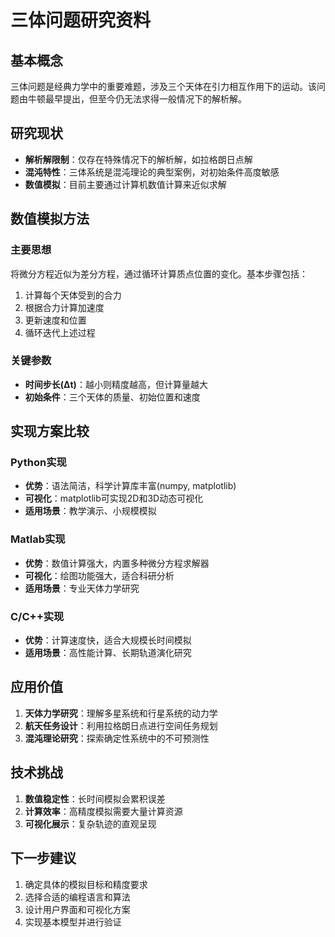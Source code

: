 # 三体问题研究资料

## 基本概念
三体问题是经典力学中的重要难题，涉及三个天体在引力相互作用下的运动。该问题由牛顿最早提出，但至今仍无法求得一般情况下的解析解。

## 研究现状
- **解析解限制**：仅存在特殊情况下的解析解，如拉格朗日点解
- **混沌特性**：三体系统是混沌理论的典型案例，对初始条件高度敏感
- **数值模拟**：目前主要通过计算机数值计算来近似求解

## 数值模拟方法

### 主要思想
将微分方程近似为差分方程，通过循环计算质点位置的变化。基本步骤包括：
1. 计算每个天体受到的合力
2. 根据合力计算加速度
3. 更新速度和位置
4. 循环迭代上述过程

### 关键参数
- **时间步长(Δt)**：越小则精度越高，但计算量越大
- **初始条件**：三个天体的质量、初始位置和速度

## 实现方案比较

### Python实现
- **优势**：语法简洁，科学计算库丰富(numpy, matplotlib)
- **可视化**：matplotlib可实现2D和3D动态可视化
- **适用场景**：教学演示、小规模模拟

### Matlab实现
- **优势**：数值计算强大，内置多种微分方程求解器
- **可视化**：绘图功能强大，适合科研分析
- **适用场景**：专业天体力学研究

### C/C++实现
- **优势**：计算速度快，适合大规模长时间模拟
- **适用场景**：高性能计算、长期轨道演化研究

## 应用价值
1. **天体力学研究**：理解多星系统和行星系统的动力学
2. **航天任务设计**：利用拉格朗日点进行空间任务规划
3. **混沌理论研究**：探索确定性系统中的不可预测性

## 技术挑战
1. **数值稳定性**：长时间模拟会累积误差
2. **计算效率**：高精度模拟需要大量计算资源
3. **可视化展示**：复杂轨迹的直观呈现

## 下一步建议
1. 确定具体的模拟目标和精度要求
2. 选择合适的编程语言和算法
3. 设计用户界面和可视化方案
4. 实现基本模型并进行验证